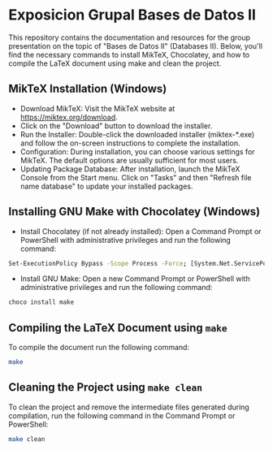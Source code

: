 # Exposicion Grupal Bases de Datos II

This repository contains the documentation and resources for the group presentation on the topic of "Bases de Datos II" (Databases II). Below, you'll find the necessary commands to install MikTeX, Chocolatey, and how to compile the LaTeX document using make and clean the project.

## MikTeX Installation (Windows)
- Download MikTeX: Visit the MikTeX website at https://miktex.org/download.
- Click on the "Download" button to download the installer.
- Run the Installer: Double-click the downloaded installer (miktex-*.exe) and follow the on-screen instructions to complete the installation.
- Configuration: During installation, you can choose various settings for MikTeX. The default options are usually sufficient for most users.
- Updating Package Database: After installation, launch the MikTeX Console from the Start menu. Click on "Tasks" and then "Refresh file name database" to update your installed packages.

## Installing GNU Make with Chocolatey (Windows)
- Install Chocolatey (if not already installed):
Open a Command Prompt or PowerShell with administrative privileges and run the following command:
```sh
Set-ExecutionPolicy Bypass -Scope Process -Force; [System.Net.ServicePointManager]::SecurityProtocol = [System.Net.ServicePointManager]::SecurityProtocol -bor 3072; iex ((New-Object System.Net.WebClient).DownloadString('https://community.chocolatey.org/install.ps1'))
```

- Install GNU Make:
Open a new Command Prompt or PowerShell with administrative privileges and run the following command:
```sh
choco install make
```

## Compiling the LaTeX Document using `make`

To compile the document run the following command:
```sh
make
```

## Cleaning the Project using `make clean`
To clean the project and remove the intermediate files generated during compilation, run the following command in the Command Prompt or PowerShell:
```sh
make clean
```